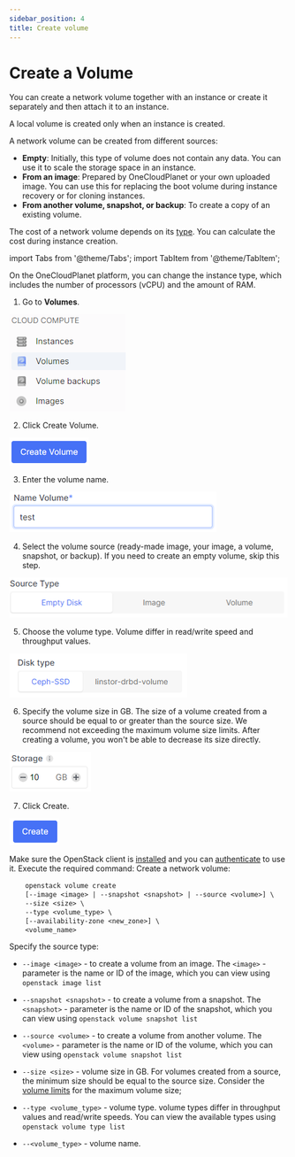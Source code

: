 ```yaml
---
sidebar_position: 4
title: Create volume
---
```


# Create a Volume

You can create a network volume together with an instance or create it separately and then attach it to an instance.

A local volume is created only when an instance is created.

A network volume can be created from different sources:

- **Empty**: Initially, this type of volume does not contain any data. You can use it to scale the storage space in an instance.
- **From an image**: Prepared by OneCloudPlanet or your own uploaded image. You can use this for replacing the boot volume during instance recovery or for cloning instances.
- **From another volume, snapshot, or backup**: To create a copy of an existing volume.

The cost of a network volume depends on its [type](#). You can calculate the cost during instance creation.

import Tabs from '@theme/Tabs';
import TabItem from '@theme/TabItem';

<Tabs>
 <TabItem value="personal-area" label="Personal Area" default>

On the OneCloudPlanet platform, you can change the instance type, which includes the number of processors (vCPU) and the amount of RAM.

1. Go to **Volumes**.

![](../../img/volumes/i-vol1.png)

2. Click Create Volume.

![](../../img/volumes/i-vol2.png)

3. Enter the volume name.

![](../../img/volumes/i-vol3.png)

4. Select the volume source (ready-made image, your image, a volume, snapshot, or backup). If you need to create an empty volume, skip this step.

![](../../img/volumes/i-vol4.png)

5. Choose the volume type. Volume differ in read/write speed and throughput values.

![](../../img/volumes/i-vol5.png)

6. Specify the volume size in GB. The size of a volume created from a source should be equal to or greater than the source size. We recommend not exceeding the maximum volume size limits. After creating a volume, you won't be able to decrease its size directly.

![](../../img/volumes/i-vol6.png)

7. Click Create.

![](../../img/volumes/i-vol7.png)

</TabItem>
<TabItem value="openstack" label="Openstack CLI">

Make sure the OpenStack client is [installed](#) and you can [authenticate](#) to use it.
Execute the required command:
Create a network volume:

```
    openstack volume create
    [--image <image> | --snapshot <snapshot> | --source <volume>] \
    --size <size> \
    --type <volume_type> \
    [--availability-zone <new_zone>] \
    <volume_name>
```

Specify the source type:

- `--image <image>` - to create a volume from an image. The `<image>` - parameter is the name or ID of the image, which you can view using `openstack image list`
- `--snapshot <snapshot>` - to create a volume from a snapshot. The `<snapshot>` - parameter is the name or ID of the snapshot, which you can view using `openstack volume snapshot list`
- `--source <volume>` - to create a volume from another volume. The `<volume>` - parameter is the name or ID of the volume, which you can view using `openstack volume snapshot list`

- `--size <size>` - volume size in GB. For volumes created from a source, the minimum size should be equal to the source size. Consider the [volume limits](/control-panel/cloud-platform/compute/volumes/volume-type#limits) for the maximum volume size;
- `--type <volume_type>` - volume type. volume types differ in throughput values and read/write speeds. You can view the available types using `openstack volume type list`
- `--<volume_type>` - volume name.

</TabItem> 
</Tabs>